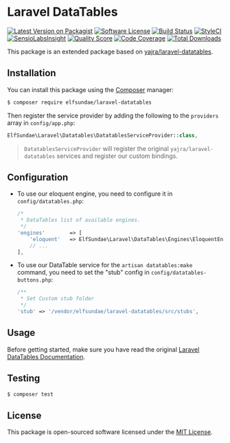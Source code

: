 # Laravel DataTables

[![Latest Version on Packagist](https://img.shields.io/packagist/v/elfsundae/laravel-datatables.svg?style=flat-square)](https://packagist.org/packages/elfsundae/laravel-datatables)
[![Software License](https://img.shields.io/badge/license-MIT-brightgreen.svg?style=flat-square)](LICENSE.md)
[![Build Status](https://img.shields.io/travis/ElfSundae/laravel-datatables/master.svg?style=flat-square)](https://travis-ci.org/ElfSundae/laravel-datatables)
[![StyleCI](https://styleci.io/repos/94647284/shield)](https://styleci.io/repos/94647284)
[![SensioLabsInsight](https://img.shields.io/sensiolabs/i/6fe19cb9-8907-46f6-9f06-644c8bfb5f94.svg?style=flat-square)](https://insight.sensiolabs.com/projects/6fe19cb9-8907-46f6-9f06-644c8bfb5f94)
[![Quality Score](https://img.shields.io/scrutinizer/g/ElfSundae/laravel-datatables.svg?style=flat-square)](https://scrutinizer-ci.com/g/ElfSundae/laravel-datatables)
[![Code Coverage](https://img.shields.io/scrutinizer/coverage/g/ElfSundae/laravel-datatables/master.svg?style=flat-square)](https://scrutinizer-ci.com/g/ElfSundae/laravel-datatables/?branch=master)
[![Total Downloads](https://img.shields.io/packagist/dt/elfsundae/laravel-datatables.svg?style=flat-square)](https://packagist.org/packages/elfsundae/laravel-datatables)

This package is an extended package based on [yajra/laravel-datatables](https://github.com/yajra/laravel-datatables).

## Installation

You can install this package using the [Composer](https://getcomposer.org) manager:

```sh
$ composer require elfsundae/laravel-datatables
```

Then register the service provider by adding the following to the `providers` array in `config/app.php`:

```php
ElfSundae\Laravel\Datatables\DatatablesServiceProvider::class,
```

> `DatatablesServiceProvider` will register the original `yajra/laravel-datatables` services and register our custom bindings.

## Configuration

- To use our eloquent engine, you need to configure it in `config/datatables.php`:

    ```php
    /*
     * DataTables list of available engines.
     */
    'engines'        => [
        'eloquent'   => ElfSundae\Laravel\DataTables\Engines\EloquentEngine::class,
        // ...
    ],
    ```

- To use our DataTable service for the `artisan datatables:make` command,  you need to set the "stub" config in `config/datatables-buttons.php`:

    ```php
    /**
     * Set Custom stub folder
     */
    'stub' => '/vendor/elfsundae/laravel-datatables/src/stubs',
    ```

## Usage

Before getting started, make sure you have read the original [Laravel DataTables Documentation](https://yajrabox.com/docs/laravel-datatables).

## Testing

```sh
$ composer test
```

## License

This package is open-sourced software licensed under the [MIT License](LICENSE.md).
